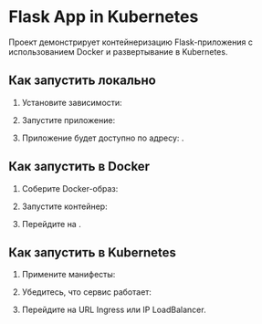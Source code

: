 # Flask App in Kubernetes

Проект демонстрирует контейнеризацию Flask-приложения с использованием Docker и развертывание в Kubernetes.

## Как запустить локально
1. Установите зависимости:
    
2. Запустите приложение:
    
3. Приложение будет доступно по адресу: .

## Как запустить в Docker
1. Соберите Docker-образ:
    
2. Запустите контейнер:
    
3. Перейдите на .

## Как запустить в Kubernetes
1. Примените манифесты:
    
2. Убедитесь, что сервис работает:
    
3. Перейдите на URL Ingress или IP LoadBalancer.
